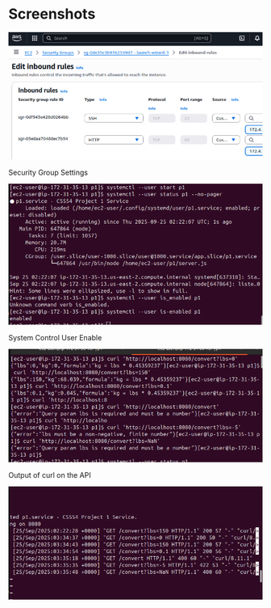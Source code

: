 # Screenshots

![Security Group Settings](images/ec2_security_group_settings.png)

Security Group Settings

![System Control User Enable](images/systemctl_user_enable.png)

System Control User Enable

![Curl Responses](images/curl_responses.png)

Output of curl on the API

![System Control server.js logs ](images/systemctl_server_js_logs.png)




